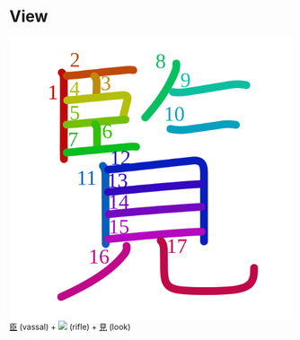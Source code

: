 # View
![89a7](Kanji/kanji-colorize/89a7.svg)
[臣](Kanji/kanji-dict/臣.md) (vassal) + ![](http://www.kanjidamage.com/assets/radsmall/rifle-e2b6a06c4ee9429c69c3f18b8d178c6017524c4332e82423253fa363927c149c.jpg) (rifle) + [見](Kanji/kanji-dict/見.md) (look) 